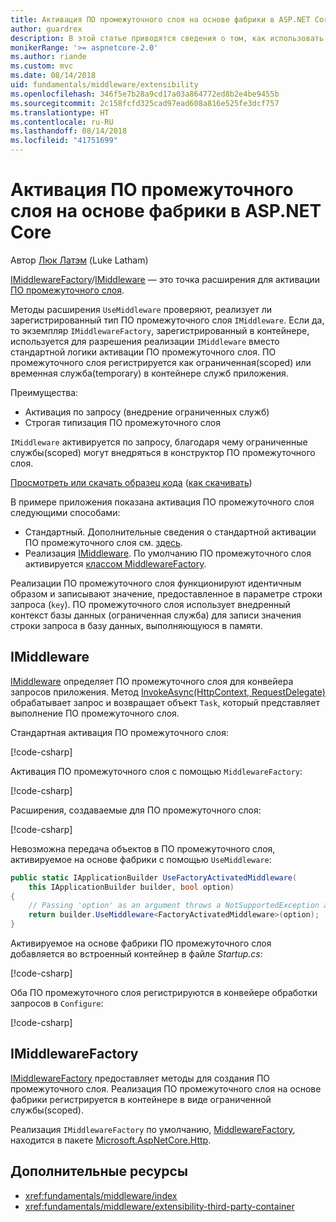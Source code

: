 ```yaml
---
title: Активация ПО промежуточного слоя на основе фабрики в ASP.NET Core
author: guardrex
description: В этой статье приводятся сведения о том, как использовать строго типизированное ПО промежуточного слоя с реализацией активации на основе фабрики в ASP.NET Core.
monikerRange: '>= aspnetcore-2.0'
ms.author: riande
ms.custom: mvc
ms.date: 08/14/2018
uid: fundamentals/middleware/extensibility
ms.openlocfilehash: 346f5e7b28a9cd17a03a864772ed8b2e4be9455b
ms.sourcegitcommit: 2c158fcfd325cad97ead608a816e525fe3dcf757
ms.translationtype: HT
ms.contentlocale: ru-RU
ms.lasthandoff: 08/14/2018
ms.locfileid: "41751699"
---
```

# <a name="factory-based-middleware-activation-in-aspnet-core"></a>Активация ПО промежуточного слоя на основе фабрики в ASP.NET Core

Автор [Люк Латэм](https://github.com/guardrex) (Luke Latham)

[IMiddlewareFactory](/dotnet/api/microsoft.aspnetcore.http.imiddlewarefactory)/[IMiddleware](/dotnet/api/microsoft.aspnetcore.http.imiddleware) — это точка расширения для активации [ПО промежуточного слоя](xref:fundamentals/middleware/index).

Методы расширения `UseMiddleware` проверяют, реализует ли зарегистрированный тип ПО промежуточного слоя `IMiddleware`. Если да, то экземпляр `IMiddlewareFactory`, зарегистрированный в контейнере, используется для разрешения реализации `IMiddleware` вместо стандартной логики активации ПО промежуточного слоя. ПО промежуточного слоя регистрируется как ограниченная(scoped) или временная служба(temporary) в контейнере служб приложения.

Преимущества:

* Активация по запросу (внедрение ограниченных служб)
* Строгая типизация ПО промежуточного слоя

`IMiddleware` активируется по запросу, благодаря чему ограниченные службы(scoped) могут внедряться в конструктор ПО промежуточного слоя.

[Просмотреть или скачать образец кода](https://github.com/aspnet/Docs/tree/master/aspnetcore/fundamentals/middleware/extensibility/sample) ([как скачивать](xref:tutorials/index#how-to-download-a-sample))

В примере приложения показана активация ПО промежуточного слоя следующими способами:

* Стандартный. Дополнительные сведения о стандартной активации ПО промежуточного слоя см. [здесь](xref:fundamentals/middleware/index).
* Реализация [IMiddleware](/dotnet/api/microsoft.aspnetcore.http.imiddleware). По умолчанию ПО промежуточного слоя активируется [классом MiddlewareFactory](/dotnet/api/microsoft.aspnetcore.http.middlewarefactory).

Реализации ПО промежуточного слоя функционируют идентичным образом и записывают значение, предоставленное в параметре строки запроса (`key`). ПО промежуточного слоя использует внедренный контекст базы данных (ограниченная служба) для записи значения строки запроса в базу данных, выполняющуюся в памяти.

## <a name="imiddleware"></a>IMiddleware

[IMiddleware](/dotnet/api/microsoft.aspnetcore.http.imiddleware) определяет ПО промежуточного слоя для конвейера запросов приложения. Метод [InvokeAsync(HttpContext, RequestDelegate)](/dotnet/api/microsoft.aspnetcore.http.imiddleware.invokeasync#Microsoft_AspNetCore_Http_IMiddleware_InvokeAsync_Microsoft_AspNetCore_Http_HttpContext_Microsoft_AspNetCore_Http_RequestDelegate_) обрабатывает запрос и возвращает объект `Task`, который представляет выполнение ПО промежуточного слоя.

Стандартная активация ПО промежуточного слоя:

[!code-csharp[](extensibility/sample/Middleware/ConventionalMiddleware.cs?name=snippet1)]

Активация ПО промежуточного слоя с помощью `MiddlewareFactory`:

[!code-csharp[](extensibility/sample/Middleware/FactoryActivatedMiddleware.cs?name=snippet1)]

Расширения, создаваемые для ПО промежуточного слоя:

[!code-csharp[](extensibility/sample/Middleware/MiddlewareExtensions.cs?name=snippet1)]

Невозможна передача объектов в ПО промежуточного слоя, активируемое на основе фабрики с помощью `UseMiddleware`:

```csharp
public static IApplicationBuilder UseFactoryActivatedMiddleware(
    this IApplicationBuilder builder, bool option)
{
    // Passing 'option' as an argument throws a NotSupportedException at runtime.
    return builder.UseMiddleware<FactoryActivatedMiddleware>(option);
}
```

Активируемое на основе фабрики ПО промежуточного слоя добавляется во встроенный контейнер в файле *Startup.cs*:

[!code-csharp[](extensibility/sample/Startup.cs?name=snippet1&highlight=12)]

Оба ПО промежуточного слоя регистрируются в конвейере обработки запросов в `Configure`:

[!code-csharp[](extensibility/sample/Startup.cs?name=snippet2&highlight=14-15)]

## <a name="imiddlewarefactory"></a>IMiddlewareFactory

[IMiddlewareFactory](/dotnet/api/microsoft.aspnetcore.http.imiddlewarefactory) предоставляет методы для создания ПО промежуточного слоя. Реализация ПО промежуточного слоя на основе фабрики регистрируется в контейнере в виде ограниченной службы(scoped).

Реализация `IMiddlewareFactory` по умолчанию, [MiddlewareFactory](/dotnet/api/microsoft.aspnetcore.http.middlewarefactory), находится в пакете [Microsoft.AspNetCore.Http](https://www.nuget.org/packages/Microsoft.AspNetCore.Http/).

## <a name="additional-resources"></a>Дополнительные ресурсы

* <xref:fundamentals/middleware/index>
* <xref:fundamentals/middleware/extensibility-third-party-container>
